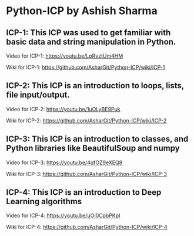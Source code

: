 # Python-ICP by Ashish Sharma


## ICP-1: This ICP was used to get familiar with basic data and string manipulation in Python. 

Video for ICP-1: https://youtu.be/LpRvztUm4HM

Wiki for ICP-1: https://github.com/AsharGit/Python-ICP/wiki/ICP-1



## ICP-2: This ICP is an introduction to loops, lists, file input/output.

Video for ICP-2: https://youtu.be/1uOLyBE9Puk

Wiki for ICP-2:  https://github.com/AsharGit/Python-ICP/wiki/ICP-2



## ICP-3: This ICP is an introduction to classes, and Python libraries like BeautifulSoup and numpy

Video for ICP-3: https://youtu.be/4qfOZ9eXEQ8

Wiki for ICP-3:  https://github.com/AsharGit/Python-ICP/wiki/ICP-3


## ICP-4: This ICP is an introduction to Deep Learning algorithms

Video for ICP-4: https://youtu.be/uOI0CpbPKpI

Wiki for ICP-4:  https://github.com/AsharGit/Python-ICP/wiki/ICP-4
